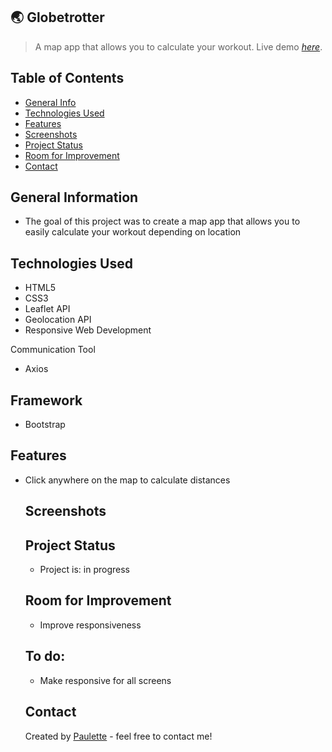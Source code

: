 ## 🌏 Globetrotter
> A map app that allows you to calculate your workout.
> Live demo [_here_](visit-globetrotter.netlify.app).

## Table of Contents
* [General Info](#general-information)
* [Technologies Used](#technologies-used)
* [Features](#features)
* [Screenshots](#screenshots)
* [Project Status](#project-status)
* [Room for Improvement](#room-for-improvement)
* [Contact](#contact)


## General Information
<ul><li>The goal of this project was to create a map app that allows you to easily calculate your workout depending on location</li></ul>


## Technologies Used
<ul>
  <li>HTML5</li>
  <li>CSS3</li>
  <li>Leaflet API</li>
   <li>Geolocation API</li>
  <li>Responsive Web Development</li> </ul>
  
  
  Communication Tool
<ul>
  <li>Axios</li></ul>
  
 ## Framework 
<ul>
  <li>Bootstrap</li></ul>
  



## Features

<ul>
  <li>Click anywhere on the map to calculate distances</li>
 


## Screenshots





## Project Status
<ul>
<li>Project is: in progress</li></ul>


## Room for Improvement
<ul>
  <li>Improve responsiveness</li></ul>



## To do:
<ul>
  <li>Make responsive for all screens</li></ul>


## Contact
Created by [Paulette](https://paulette-zaldivar-flores.netlify.app/) - feel free to contact me!
